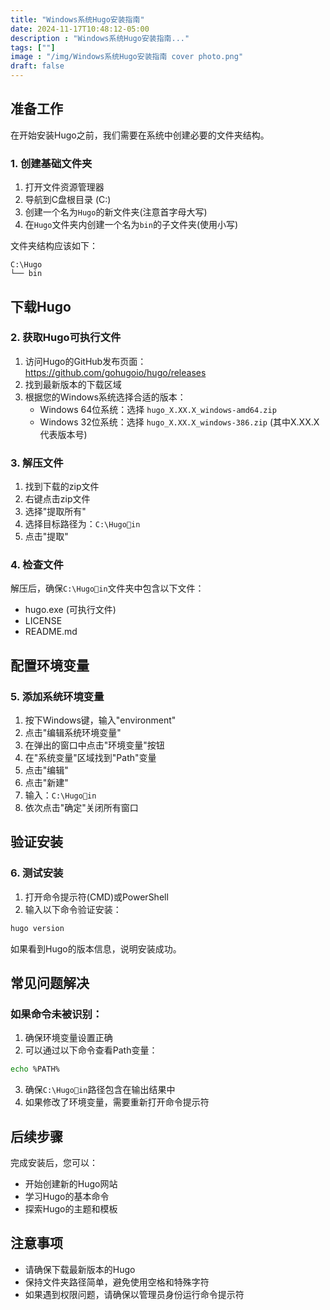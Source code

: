 ```yaml
---
title: "Windows系统Hugo安装指南"
date: 2024-11-17T10:48:12-05:00
description : "Windows系统Hugo安装指南..."
tags: [""]
image : "/img/Windows系统Hugo安装指南 cover photo.png"
draft: false
---
```


## 准备工作

在开始安装Hugo之前，我们需要在系统中创建必要的文件夹结构。

### 1. 创建基础文件夹
1. 打开文件资源管理器
2. 导航到C盘根目录 (C:\)
3. 创建一个名为`Hugo`的新文件夹(注意首字母大写)
4. 在`Hugo`文件夹内创建一个名为`bin`的子文件夹(使用小写)

文件夹结构应该如下：
```
C:\Hugo
└── bin
```

## 下载Hugo

### 2. 获取Hugo可执行文件
1. 访问Hugo的GitHub发布页面：https://github.com/gohugoio/hugo/releases
2. 找到最新版本的下载区域
3. 根据您的Windows系统选择合适的版本：
   - Windows 64位系统：选择 `hugo_X.XX.X_windows-amd64.zip`
   - Windows 32位系统：选择 `hugo_X.XX.X_windows-386.zip`
   (其中X.XX.X代表版本号)

### 3. 解压文件
1. 找到下载的zip文件
2. 右键点击zip文件
3. 选择"提取所有"
4. 选择目标路径为：`C:\Hugoin`
5. 点击"提取"

### 4. 检查文件
解压后，确保`C:\Hugoin`文件夹中包含以下文件：
- hugo.exe (可执行文件)
- LICENSE
- README.md

## 配置环境变量

### 5. 添加系统环境变量
1. 按下Windows键，输入"environment"
2. 点击"编辑系统环境变量"
3. 在弹出的窗口中点击"环境变量"按钮
4. 在"系统变量"区域找到"Path"变量
5. 点击"编辑"
6. 点击"新建"
7. 输入：`C:\Hugoin`
8. 依次点击"确定"关闭所有窗口

## 验证安装

### 6. 测试安装
1. 打开命令提示符(CMD)或PowerShell
2. 输入以下命令验证安装：
```bash
hugo version
```
如果看到Hugo的版本信息，说明安装成功。

## 常见问题解决

### 如果命令未被识别：
1. 确保环境变量设置正确
2. 可以通过以下命令查看Path变量：
```bash
echo %PATH%
```
3. 确保`C:\Hugoin`路径包含在输出结果中
4. 如果修改了环境变量，需要重新打开命令提示符

## 后续步骤
完成安装后，您可以：
- 开始创建新的Hugo网站
- 学习Hugo的基本命令
- 探索Hugo的主题和模板

## 注意事项
- 请确保下载最新版本的Hugo
- 保持文件夹路径简单，避免使用空格和特殊字符
- 如果遇到权限问题，请确保以管理员身份运行命令提示符

